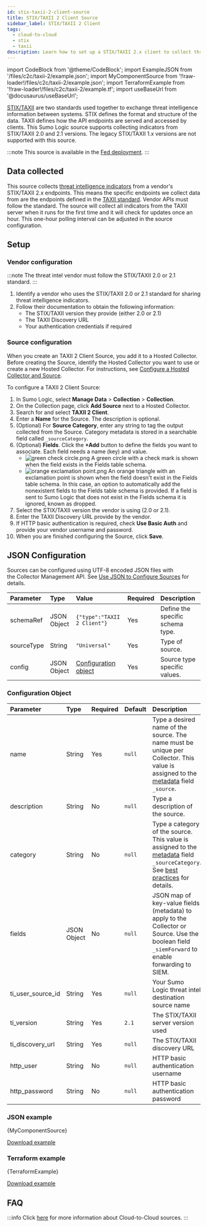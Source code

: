 ```yaml
---
id: stix-taxii-2-client-source
title: STIX/TAXII 2 Client Source
sidebar_label: STIX/TAXII 2 Client
tags:
  - cloud-to-cloud
  - stix
  - taxii
description: Learn how to set up a STIX/TAXII 2.x client to collect threat intelligence indicators into the Sumo Logic environment.
---
```


import CodeBlock from '@theme/CodeBlock';
import ExampleJSON from '/files/c2c/taxii-2/example.json';
import MyComponentSource from '!!raw-loader!/files/c2c/taxii-2/example.json';
import TerraformExample from '!!raw-loader!/files/c2c/taxii-2/example.tf';
import useBaseUrl from '@docusaurus/useBaseUrl';

[STIX/TAXII](https://oasis-open.github.io/cti-documentation/) are two standards used together to exchange threat intelligence information between systems. STIX defines the format and structure of the data. TAXII defines how the API endpoints are served and accessed by clients. This Sumo Logic source supports collecting indicators from STIX/TAXII 2.0 and 2.1 versions. The legacy STIX/TAXII 1.x versions are not supported with this source.

:::note
This source is available in the [Fed deployment](/docs/api/getting-started#sumo-logic-endpoints-by-deployment-and-firewall-security).
:::

## Data collected

This source collects [threat intelligence indicators](/docs/platform-services/threat-intelligence-indicators/) from a vendor's STIX/TAXII 2.x endpoints. This means the specific endpoints we collect data from are the endpoints defined in the [TAXII standard](https://oasis-open.github.io/cti-documentation/taxii/intro). Vendor APIs must follow the standard. The source will collect all indicators from the TAXII server when it runs for the first time and it will check for updates once an hour. This one-hour polling interval can be adjusted in the source configuration.

## Setup

### Vendor configuration

:::note
The threat intel vendor must follow the STIX/TAXII 2.0 or 2.1 standard.
:::

1. Identify a vendor who uses the STIX/TAXII 2.0 or 2.1 standard for sharing threat intelligence indicators.
1. Follow their documentation to obtain the following information:
   * The STIX/TAXII version they provide (either 2.0 or 2.1)
   * The TAXII Discovery URL
   * Your authentication credentials if required


### Source configuration

When you create an TAXII 2 Client Source, you add it to a Hosted Collector. Before creating the Source, identify the Hosted Collector you want to use or create a new Hosted Collector. For instructions, see [Configure a Hosted Collector and Source](/docs/send-data/hosted-collectors/configure-hosted-collector).

To configure a TAXII 2 Client Source:
1. In Sumo Logic, select **Manage Data** > **Collection** > **Collection**. 
1. On the Collection page, click **Add Source** next to a Hosted Collector.
1. Search for and select **TAXII 2 Client**.
1. Enter a **Name** for the Source. The description is optional.
1. (Optional) For **Source Category**, enter any string to tag the output collected from the Source. Category metadata is stored in a searchable field called `_sourceCategory`.
1. (Optional) **Fields**. Click the **+Add** button to define the fields you want to associate. Each field needs a name (key) and value.
   * ![green check circle.png](/img/reuse/green-check-circle.png) A green circle with a check mark is shown when the field exists in the Fields table schema.
   * ![orange exclamation point.png](/img/reuse/orange-exclamation-point.png) An orange triangle with an exclamation point is shown when the field doesn't exist in the Fields table schema. In this case, an option to automatically add the nonexistent fields to the Fields table schema is provided. If a field is sent to Sumo Logic that does not exist in the Fields schema it is ignored, known as dropped.
1. Select the STIX/TAXII version the vendor is using (2.0 or 2.1).
1. Enter the TAXII Discovery URL provide by the vendor.
1. If HTTP basic authentication is required, check **Use Basic Auth** and provide your vendor username and password.
1. When you are finished configuring the Source, click **Save**.

## JSON Configuration

Sources can be configured using UTF-8 encoded JSON files with the Collector Management API. See [Use JSON to Configure Sources](/docs/send-data/use-json-configure-sources) for details. 

| Parameter | Type | Value | Required | Description |
|:--|:--|:--|:--|:--|
| schemaRef | JSON Object  | `{"type":"TAXII 2 Client"}` | Yes | Define the specific schema type. |
| sourceType | String | `"Universal"` | Yes | Type of source. |
| config | JSON Object | [Configuration object](#configuration-object) | Yes | Source type specific values. |

### Configuration Object

| Parameter | Type | Required | Default | Description | Example |
|:---|:---|:---|:---|:---|:---|
| name | String | Yes | `null` | Type a desired name of the source. The name must be unique per Collector. This value is assigned to the [metadata](/docs/search/get-started-with-search/search-basics/built-in-metadata) field `_source`. | `"mySource"` |
| description | String | No | `null` | Type a description of the source. | `"Testing source"`
| category | String | No | `null` | Type a category of the source. This value is assigned to the [metadata](/docs/search/get-started-with-search/search-basics/built-in-metadata) field `_sourceCategory`. See [best practices](/docs/send-data/best-practices) for details. | `"mySource/test"`
| fields | JSON Object | No | `null` | JSON map of key-value fields (metadata) to apply to the Collector or Source. Use the boolean field `_siemForward` to enable forwarding to SIEM.|`{"_siemForward": false, "fieldA": "valueA"}` |
| ti_user_source_id | String | Yes | `null` | Your Sumo Logic threat intel destination source name |  |
| ti_version | String | Yes | `2.1` | The STIX/TAXII server version used |  |
| ti_discovery_url | String | Yes | `null` | The STIX/TAXII discovery URL |  |
| http_user | String | No | `null` | HTTP basic authentication username |  |
| http_password | String | No | `null` | HTTP basic authentication password |  |

### JSON example

<CodeBlock language="json">{MyComponentSource}</CodeBlock>

[Download example](/files/c2c/taxii-2/example.json)

### Terraform example

<CodeBlock language="json">{TerraformExample}</CodeBlock>

[Download example](/files/c2c/taxii-2/example.tf)

## FAQ

:::info
Click [here](/docs/c2c/info) for more information about Cloud-to-Cloud sources.
:::
